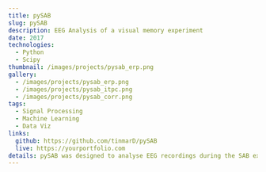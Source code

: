 ```yaml
---
title: pySAB
slug: pySAB
description: EEG Analysis of a visual memory experiment
date: 2017
technologies:
  - Python
  - Scipy
thumbnail: /images/projects/pysab_erp.png
gallery:
  - /images/projects/pysab_erp.png
  - /images/projects/pysab_itpc.png
  - /images/projects/pysab_corr.png
tags:
  - Signal Processing
  - Machine Learning
  - Data Viz
links:
  github: https://github.com/tinmarD/pySAB
  live: https://yourportfolio.com
details: pySAB was designed to analyse EEG recordings during the SAB experiment, which aims at ...
---
```

